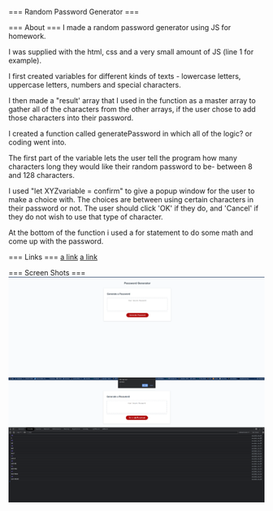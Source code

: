 === Random Password Generator ===

=== About ===
I made a random password generator using JS for homework.

I was supplied with the html, css and a very small amount of JS (line 1 for example).

I first created variables for different kinds of texts - lowercase letters, uppercase letters, numbers and special characters.

I then made a "result' array that I used in the function as a master array to gather all of the characters from the other arrays, if the user chose to add those characters into their password.

I created a function called generatePassword in which all of the logic? or coding went into.

The first part of the variable lets the user tell the program how many characters long they would like their random password to be- between 8 and 128 characters.

I used "let XYZvariable = confirm" to give a popup window for the user to make a choice with. The choices are between using certain characters in their password or not. The user should click 'OK' if they do, and 'Cancel' if they do not wish to use that type of character.

At the bottom of the function i used a for statement to do some math and come up with the password.

=== Links ===
[a link](https://github.com/BennetWilson/03-homework)
[a link](https://bennetwilson.github.io/03-homework/)

=== Screen Shots ===
![alt text](assets\capture1.PNG)
![alt text](assets\capture-inspect.PNG)